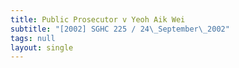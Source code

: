 ```yaml
---
title: Public Prosecutor v Yeoh Aik Wei
subtitle: "[2002] SGHC 225 / 24\_September\_2002"
tags: null
layout: single
---
```


